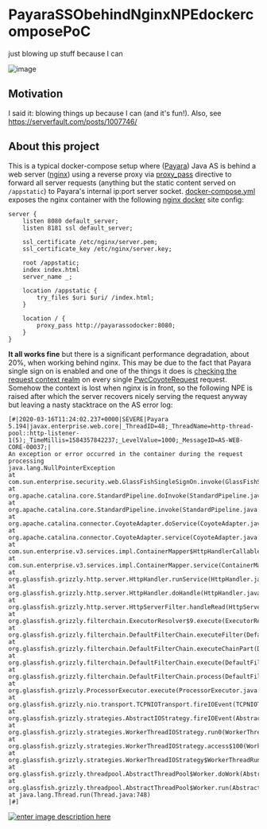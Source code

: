 # PayaraSSObehindNginxNPEdockercomposePoC
just blowing up stuff because I can

![image](https://user-images.githubusercontent.com/3731026/77218635-af7b1180-6b2d-11ea-86cd-2442685a4387.png)

## Motivation

I said it: blowing things up because I can (and it's fun!). Also, see https://serverfault.com/posts/1007746/

## About this project

This is a typical docker-compose setup where ([Payara][1]) Java AS is behind a web server ([nginx][2]) using a reverse proxy via [proxy_pass](http://nginx.org/en/docs/http/ngx_http_proxy_module.html#proxy_pass) directive to forward all server requests (anything but the static content served on `/appstatic`) to Payara's internal ip:port server socket. [docker-compose.yml](docker-compose.yml) exposes the nginx container with the following [nginx docker][2] site config:

```
server {
    listen 8080 default_server;
    listen 8181 ssl default_server;

    ssl_certificate /etc/nginx/server.pem;
    ssl_certificate_key /etc/nginx/server.key;

    root /appstatic;
    index index.html
    server_name _;

    location /appstatic {
        try_files $uri $uri/ /index.html;
    }

    location / {
        proxy_pass http://payarassodocker:8080;
    }
}
```

**It all works fine** but there is a significant performance degradation, about 20%, when working behind nginx. This may be due to the fact that Payara single sign on is enabled and one of the things it does is [checking the request context realm][3] on every single [PwcCoyoteRequest][4] request. Somehow the context is lost when nginx is in front, so the following NPE is raised after which the server recovers nicely serving the request anyway but leaving a nasty stacktrace on the AS error log:

```
[#|2020-03-16T11:24:02.237+0000|SEVERE|Payara 5.194|javax.enterprise.web.core|_ThreadID=48;_ThreadName=http-thread-pool::http-listener-1(5);_TimeMillis=1584357842237;_LevelValue=1000;_MessageID=AS-WEB-CORE-00037;|
An exception or error occurred in the container during the request processing
java.lang.NullPointerException
at com.sun.enterprise.security.web.GlassFishSingleSignOn.invoke(GlassFishSingleSignOn.java:327)
at org.apache.catalina.core.StandardPipeline.doInvoke(StandardPipeline.java:724)
at org.apache.catalina.core.StandardPipeline.invoke(StandardPipeline.java:575)
at org.apache.catalina.connector.CoyoteAdapter.doService(CoyoteAdapter.java:368)
at org.apache.catalina.connector.CoyoteAdapter.service(CoyoteAdapter.java:238)
at com.sun.enterprise.v3.services.impl.ContainerMapper$HttpHandlerCallable.call(ContainerMapper.java:520)
at com.sun.enterprise.v3.services.impl.ContainerMapper.service(ContainerMapper.java:217)
at org.glassfish.grizzly.http.server.HttpHandler.runService(HttpHandler.java:182)
at org.glassfish.grizzly.http.server.HttpHandler.doHandle(HttpHandler.java:156)
at org.glassfish.grizzly.http.server.HttpServerFilter.handleRead(HttpServerFilter.java:218)
at org.glassfish.grizzly.filterchain.ExecutorResolver$9.execute(ExecutorResolver.java:95)
at org.glassfish.grizzly.filterchain.DefaultFilterChain.executeFilter(DefaultFilterChain.java:260)
at org.glassfish.grizzly.filterchain.DefaultFilterChain.executeChainPart(DefaultFilterChain.java:177)
at org.glassfish.grizzly.filterchain.DefaultFilterChain.execute(DefaultFilterChain.java:109)
at org.glassfish.grizzly.filterchain.DefaultFilterChain.process(DefaultFilterChain.java:88)
at org.glassfish.grizzly.ProcessorExecutor.execute(ProcessorExecutor.java:53)
at org.glassfish.grizzly.nio.transport.TCPNIOTransport.fireIOEvent(TCPNIOTransport.java:524)
at org.glassfish.grizzly.strategies.AbstractIOStrategy.fireIOEvent(AbstractIOStrategy.java:89)
at org.glassfish.grizzly.strategies.WorkerThreadIOStrategy.run0(WorkerThreadIOStrategy.java:94)
at org.glassfish.grizzly.strategies.WorkerThreadIOStrategy.access$100(WorkerThreadIOStrategy.java:33)
at org.glassfish.grizzly.strategies.WorkerThreadIOStrategy$WorkerThreadRunnable.run(WorkerThreadIOStrategy.java:114)
at org.glassfish.grizzly.threadpool.AbstractThreadPool$Worker.doWork(AbstractThreadPool.java:569)
at org.glassfish.grizzly.threadpool.AbstractThreadPool$Worker.run(AbstractThreadPool.java:549)
at java.lang.Thread.run(Thread.java:748)
|#]
```
[![enter image description here][5]][5]



  [1]: https://hub.docker.com/r/payara/server-full/
  [2]: https://hub.docker.com/_/nginx
  [3]: https://github.com/javaee/glassfish/blob/f9e1f6361dcc7998cacccb574feef5b70bf84e23/appserver/web/web-glue/src/main/java/com/sun/enterprise/security/web/GlassFishSingleSignOn.java#L355
  [4]: https://github.com/javaee/glassfish/blob/master/appserver/web/web-glue/src/main/java/com/sun/enterprise/web/pwc/connector/coyote/PwcCoyoteRequest.java
  [5]: https://i.stack.imgur.com/JyfVL.png
